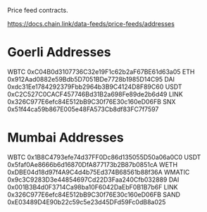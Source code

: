 Price feed contracts.

https://docs.chain.link/data-feeds/price-feeds/addresses


# Goerli Addresses

WBTC 0xC04B0d3107736C32e19F1c62b2aF67BE61d63a05
ETH 0x912Aad0882e59Bdb5D7051BDe7728b1985D14C95
DAI 0xdc31Ee1784292379Fbb2964b3B9C4124D8F89C60
USDT 0xC2C527C0CACF457746Bd31B2a698Fe89de2b6d49
LINK 0x326C977E6efc84E512bB9C30f76E30c160eD06FB
SNX 0x51f44ca59b867E005e48FA573Cb8df83FC7f7597

# Mumbai Addresses

WBTC    0x1B8C4793efe74d37FF0Dc86d135055D50a06a0C0
USDT    0x5faf0Ae8666b6d16870DfA877173b2B87b0851cA
WETH    0xDBE04d18d97f4A9C4d4b75Ed374B68561b88f36A
WMATIC  0x9c3C9283D3e44854697Cd22D3Faa240Cfb032889
DAI     0x001B3B4d0F3714Ca98ba10F6042DaEbF0B1B7b6F
LINK    0x326C977E6efc84E512bB9C30f76E30c160eD06FB
SAND    0xE03489D4E90b22c59c5e23d45DFd59Fc0dB8a025

